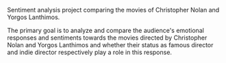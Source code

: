 Sentiment analysis project comparing the movies of Christopher Nolan and Yorgos Lanthimos.

The primary goal is to analyze and compare the audience's emotional responses and sentiments towards the movies directed by Christopher Nolan and Yorgos Lanthimos and whether their status as famous director and indie director respectively play a role in this response.
